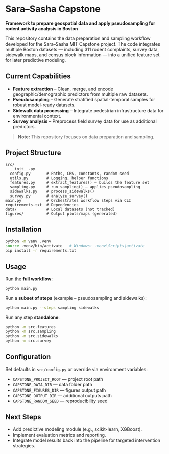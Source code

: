 # Sara–Sasha Capstone  
**Framework to prepare geospatial data and apply pseudosampling for rodent activity analysis in Boston**  

This repository contains the data preparation and sampling workflow developed for the Sara–Sasha MIT Capstone project. The code integrates multiple Boston datasets — including 311 rodent complaints, survey data, sidewalk maps, and census block information — into a unified feature set for later predictive modeling.  

## Current Capabilities  
- **Feature extraction** – Clean, merge, and encode geographic/demographic predictors from multiple raw datasets.  
- **Pseudosampling** – Generate stratified spatial-temporal samples for robust model-ready datasets.  
- **Sidewalk data processing** – Integrate pedestrian infrastructure data for environmental context.  
- **Survey analysis** – Preprocess field survey data for use as additional predictors.  

> **Note:** This repository focuses on data preparation and sampling. 

## Project Structure  
```
src/
  __init__.py
  config.py       # Paths, CRS, constants, random seed
  utils.py        # Logging, helper functions
  features.py     # extract_features() – builds the feature set
  sampling.py     # run_sampling() – applies pseudosampling
  sidewalks.py    # process_sidewalks()
  survey.py       # analyze_survey()
main.py           # Orchestrates workflow steps via CLI
requirements.txt  # Dependencies
data/             # Local datasets (not tracked)
figures/          # Output plots/maps (generated)
```

## Installation  
```bash
python -m venv .venv
source .venv/bin/activate   # Windows: .venv\Scripts\activate
pip install -r requirements.txt
```

## Usage  
Run the **full workflow**:  
```bash
python main.py
```

Run a **subset of steps** (example – pseudosampling and sidewalks):  
```bash
python main.py --steps sampling sidewalks
```

Run any step **standalone**:  
```bash
python -m src.features
python -m src.sampling
python -m src.sidewalks
python -m src.survey
```

## Configuration  
Set defaults in `src/config.py` or override via environment variables:  
- `CAPSTONE_PROJECT_ROOT` — project root path  
- `CAPSTONE_DATA_DIR` — data folder path  
- `CAPSTONE_FIGURES_DIR` — figures output path  
- `CAPSTONE_OUTPUT_DIR` — additional outputs path  
- `CAPSTONE_RANDOM_SEED` — reproducibility seed  

## Next Steps  
- Add predictive modeling module (e.g., scikit-learn, XGBoost).  
- Implement evaluation metrics and reporting.  
- Integrate model results back into the pipeline for targeted intervention strategies.  
